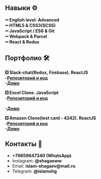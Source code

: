 ### 

<!--
**IslamShg/IslamShg** is a ✨ _special_ ✨ repository because its `README.md` (this file) appears on your GitHub profi
-->

<h2>Навыки ⚙ </h2>
<b>➖ English level: Advanced</b>
<br><b>➖ HTML5 & CSS3(SCSS)</b>
<br><b>➖ JavaScript / ES6 & Git</b>
<br><b>➖ Webpack & Parcel</b>
<br><b>➖ React & Redux</b>

<h2>Портфолио 🛠</h2>  

<b>❎ Slack-chat(Redux, Firebase). ReactJS</b>
<br><b>-[Репозиторий и код](https://github.com/IslamShg/slack-chat)</b>
<br><b>-[Демо](https://slack-chat-f26e0.web.app/)</b>

<b>❎ Excel Clone. JavaScript</b> 
<br><b>-[Репозиторий и код](https://github.com/IslamShg/excel)</b>		
<br><b>-[Демо](https://islamshg.github.io/excel/)</b>

<b>❎ Amazon Clone(test card - 4242). ReactJS</b>
<br><b>-[Репозиторий и код](https://github.com/IslamShg/amazon-clone)</b>
<br><b>-[Демо](https://clone-8b7ee.web.app/)</b>

<h2>Контакты 📧</h2>
<ul>
  <li><b>+79659647340 (WhatsApp)</b></li>
  <li>Instagram: <b>@shagaeww</b></li>
  <li>Email: <b>islam-shagaev@mail.ru </b></li>
  <li>Telegram: <b>@islamshg </b></li>
</ul>
